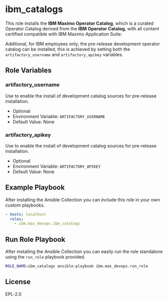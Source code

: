 # ibm_catalogs
This role installs the **IBM Maximo Operator Catalog**, which is a curated Operator Catalog derived from the **IBM Operator Catalog**, with all content certified compatible with IBM Maximo Application Suite:

Additional, for IBM employees only, the pre-release development operator catalog can be installed, this is achieved by setting both the `artifactory_username` and `artifactory_apikey` variables.


## Role Variables
### artifactory_username
Use to enable the install of development catalog sources for pre-release installation.

- Optional
- Environment Variable: `ARTIFACTORY_USERNAME`
- Default Value: None

### artifactory_apikey
Use to enable the install of development catalog sources for pre-release installation.

- Optional
- Environment Variable: `ARTIFACTORY_APIKEY`
- Default Value: None

## Example Playbook
After installing the Ansible Collection you can include this role in your own custom playbooks.

```yaml
- hosts: localhost
  roles:
    - ibm.mas_devops.ibm_catalogs
```


## Run Role Playbook
After installing the Ansible Collection you can easily run the role standalone using the `run_role` playbook provided.

```bash
ROLE_NAME=ibm_catalogs ansible-playbook ibm.mas_devops.run_role
```


## License
EPL-2.0
